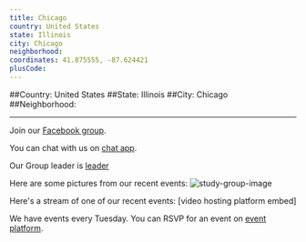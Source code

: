 ```yaml
---
title: Chicago
country: United States
state: Illinois
city: Chicago
neighborhood: 
coordinates: 41.875555, -87.624421
plusCode:
---
```


##Country: United States
##State: Illinois
##City: Chicago
##Neighborhood: 
*****
Join our [Facebook group](https://www.facebook.com/groups/free.code.camp.chicago).

You can chat with us on [chat app]().

Our Group leader is [leader]()

Here are some pictures from our recent events:
![study-group-image]()

Here's a stream of one of our recent events:
[video hosting platform embed]

We have events every Tuesday. You can RSVP for an event on [event platform]().
